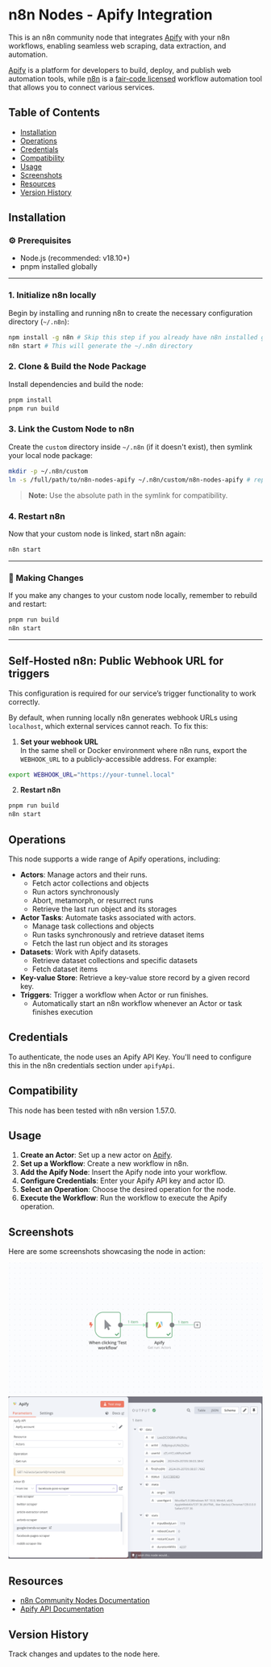 # n8n Nodes - Apify Integration

This is an n8n community node that integrates [Apify](https://apify.com) with your n8n workflows, enabling seamless web scraping, data extraction, and automation.

[Apify](https://apify.com) is a platform for developers to build, deploy, and publish web automation tools, while [n8n](https://n8n.io/) is a [fair-code licensed](https://docs.n8n.io/reference/license/) workflow automation tool that allows you to connect various services.

## Table of Contents

- [Installation](#installation)
- [Operations](#operations)
- [Credentials](#credentials)
- [Compatibility](#compatibility)
- [Usage](#usage)
- [Screenshots](#screenshots)
- [Resources](#resources)
- [Version History](#version-history)

## Installation

### ⚙️ Prerequisites

- Node.js (recommended: v18.10+)
- pnpm installed globally

---

### 1. Initialize n8n locally

Begin by installing and running n8n to create the necessary configuration directory (`~/.n8n`):

```bash
npm install -g n8n # Skip this step if you already have n8n installed globally
n8n start # This will generate the ~/.n8n directory
```

### 2. Clone & Build the Node Package

Install dependencies and build the node:

```bash
pnpm install
pnpm run build
```

### 3. Link the Custom Node to n8n

Create the `custom` directory inside `~/.n8n` (if it doesn't exist), then symlink your local node package:

```bash
mkdir -p ~/.n8n/custom
ln -s /full/path/to/n8n-nodes-apify ~/.n8n/custom/n8n-nodes-apify # replace full/path/to with the path to your n8n-nodes-apify directory
```

> **Note:** Use the absolute path in the symlink for compatibility.

### 4. Restart n8n

Now that your custom node is linked, start n8n again:

```bash
n8n start
```

---

### 🔁 Making Changes

If you make any changes to your custom node locally, remember to rebuild and restart:

```bash
pnpm run build
n8n start
```

---

## Self-Hosted n8n: Public Webhook URL for triggers

This configuration is required for our service’s trigger functionality to work correctly.

By default, when running locally n8n generates webhook URLs using `localhost`, which external services cannot reach. To fix this:

1. **Set your webhook URL**  
In the same shell or Docker environment where n8n runs, export the `WEBHOOK_URL` to a publicly-accessible address. For example:
  ```bash
  export WEBHOOK_URL="https://your-tunnel.local"
  ```
2. **Restart n8n** 
  ```bash
  pnpm run build
  n8n start
  ```

## Operations

This node supports a wide range of Apify operations, including:

- **Actors**: Manage actors and their runs.
  - Fetch actor collections and objects
  - Run actors synchronously
  - Abort, metamorph, or resurrect runs
  - Retrieve the last run object and its storages
- **Actor Tasks**: Automate tasks associated with actors.
  - Manage task collections and objects
  - Run tasks synchronously and retrieve dataset items
  - Fetch the last run object and its storages
- **Datasets**: Work with Apify datasets.
  - Retrieve dataset collections and specific datasets
  - Fetch dataset items
- **Key-value Store**: Retrieve a key-value store record by a given record key.
- **Triggers**: Trigger a workflow when Actor or run finishes.
  - Automatically start an n8n workflow whenever an Actor or task finishes execution

## Credentials

To authenticate, the node uses an Apify API Key. You'll need to configure this in the n8n credentials section under `apifyApi`.

## Compatibility

This node has been tested with n8n version 1.57.0.

## Usage

1. **Create an Actor**: Set up a new actor on [Apify](https://apify.com).
2. **Set up a Workflow**: Create a new workflow in n8n.
3. **Add the Apify Node**: Insert the Apify node into your workflow.
4. **Configure Credentials**: Enter your Apify API key and actor ID.
5. **Select an Operation**: Choose the desired operation for the node.
6. **Execute the Workflow**: Run the workflow to execute the Apify operation.

## Screenshots

Here are some screenshots showcasing the node in action:

![Screenshot 1](./docs/Screenshot%202024-10-06%20at%2001.54.44.png)
![Screenshot 2](./docs/Screenshot%202024-10-06%20at%2002.04.16.png)

## Resources

- [n8n Community Nodes Documentation](https://docs.n8n.io/integrations/community-nodes/)
- [Apify API Documentation](https://docs.apify.com)

## Version History

Track changes and updates to the node here.

